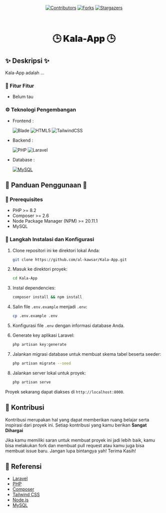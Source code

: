 <div align="center">

[![Contributors][contributors-shield]][contributors-url]
[![Forks][forks-shield]][forks-url]
[![Stargazers][stars-shield]][stars-url]

<br />

<h1 style="font-weight:900" align="center">🕒 Kala-App 🕒</h1>

</div>

## ✨ Deskripsi ✨

Kala-App adalah ...

### 🚀 Fitur Fitur

- Belum tau

### ⚙️ Teknologi Pengembangan

-   Frontend :

    ![Blade]
    ![HTML5]
    ![TailwindCSS]
    
-   Backend :

    ![PHP]
    ![Laravel]
    
-   Database :

    [![MySQL][MySQL]][MySQL-url]

## 📙 Panduan Penggunaan 📙

### 📝 Prerequisites

-   PHP >= 8.2
-   Composer >= 2.6
-   Node Package Manager (NPM) >= 20.11.1
-   MySQL

### 👣 Langkah Instalasi dan Konfigurasi


1. Clone repositori ini ke direktori lokal Anda:

    ```bash
    git clone https://github.com/al-kawsar/Kala-App.git
    ```

2. Masuk ke direktori proyek:

    ```bash
    cd Kala-App
    ```

3. Instal dependencies:

    ```bash
    composer install && npm install
    ```

4. Salin file `.env.example` menjadi `.env`:

    ```bash
    cp .env.example .env
    ```

5. Konfigurasi file `.env` dengan informasi database Anda.

6. Generate key aplikasi Laravel:

    ```bash
    php artisan key:generate
    ```

7. Jalankan migrasi database untuk membuat skema tabel beserta seeder:

    ```bash
    php artisan migrate --seed
    ```

8. Jalankan server lokal untuk proyek:

    ```bash
    php artisan serve
    ```
Proyek sekarang dapat diakses di `http://localhost:8000`.

## 🤝 Kontribusi

Kontribusi merupakan hal yang dapat memberikan ruang belajar serta inspirasi dari proyek ini. Setiap kontribusi yang kamu berikan **Sangat Dihargai**

Jika kamu memiliki saran untuk membuat proyek ini jadi lebih baik, kamu bisa melakukan fork dan membuat pull request atau kamu juga bisa membuat issue baru. Jangan lupa bintangya yah! Terima Kasih!

## 📙 Referensi

-   [Laravel](https://laravel.com/)
-   [PHP](https://www.php.net/)
-   [Composer](https://getcomposer.org/)
-   [Tailwind CSS](https://tailwindcss.com/)
-   [Node.js](https://nodejs.org/en)
-   [MySQL](https://www.mysql.com/)

[HTML5]: https://img.shields.io/badge/html5-%23E34F26.svg?style=for-the-badge&logo=html5&logoColor=white
[Blade]: https://img.shields.io/badge/Blade%20Templates-%23CC0000.svg?style=for-the-badge
[PHP]: https://img.shields.io/badge/php-%23777BB4.svg?style=for-the-badge&logo=php&logoColor=white
[Laravel]: https://img.shields.io/badge/laravel-%23FF2D20.svg?style=for-the-badge&logo=laravel&logoColor=white
[Tailwind-url]: https://tailwindcss.com/
[TailwindCSS]: https://img.shields.io/badge/tailwindcss-0F172A?&style=for-the-badge&logo=tailwindcss&logoColor=61DAFB
[MySQL-url]: https://www.mysql.com/
[MySQL]: https://img.shields.io/badge/MySQL-00000F?style=for-the-badge&logo=mysql&logoColor=white
[NodeJS-url]: https://nodejs.org/en
[NodeJS]: https://img.shields.io/badge/Node.js-43853D?style=for-the-badge&logo=node.js&logoColor=white
[javascript]: https://img.shields.io/badge/JavaScript-F7DF1E?style=for-the-badge&logo=javascript&logoColor=black
[underconstruction]: https://img.shields.io/badge/Status-WIP-FFFF00?style=for-the-badge&logoColor=FFFF00
[contributors-shield]: https://img.shields.io/github/contributors/al-kawsar/Kala-App.svg?style=for-the-badge
[contributors-url]: https://github.com/al-kawsar/Kala-App/graphs/contributors
[forks-shield]: https://img.shields.io/github/forks/al-kawsar/Kala-App.svg?style=for-the-badge
[forks-url]: https://github.com/al-kawsar/Kala-App/network/members
[stars-shield]: https://img.shields.io/github/stars/al-kawsar/Kala-App.svg?style=for-the-badge
[stars-url]: https://github.com/al-kawsar/Kala-App/stargazers
[issues-shield]: https://img.shields.io/github/issues/al-kawsar/Kala-App.svg?style=for-the-badge
[issues-url]: https://github.com/al-kawsar/Kala-App/issues
